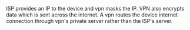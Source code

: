 

ISP provides an IP to the device and 
vpn masks the IP. VPN also encrypts data which is sent across the internet.
A vpn routes the device internet connection through vpn's private server rather than the ISP's server.

